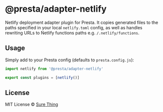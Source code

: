 # @presta/adapter-netlify

Netlify deployment adapter plugin for Presta. It copies generated files to the
paths specified in your local `netlify.toml` config, as well as handles
rewriting URLs to Netlify functions paths e.g. `/.netlify/functions`.

## Usage

Simply add to your Presta config (defaults to `presta.config.js`):

```javascript
import netlify from '@presta/adapter-netlify'

export const plugins = [netlify()]
```

## License

MIT License © [Sure Thing](https://github.com/sure-thing)
